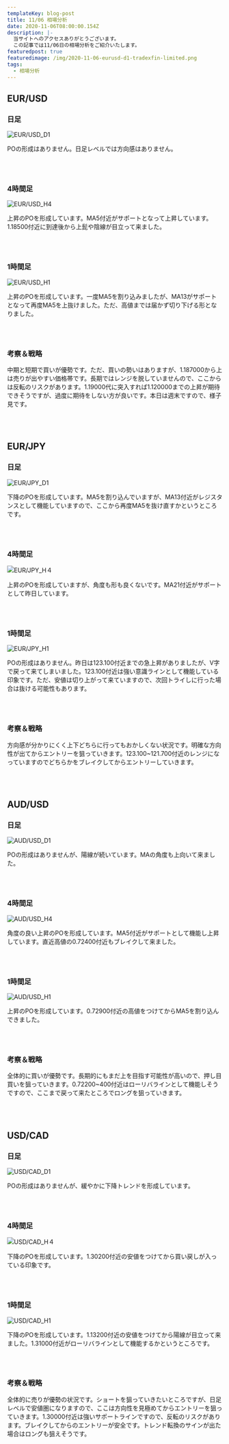 ```yaml
---
templateKey: blog-post
title: 11/06 相場分析
date: 2020-11-06T08:00:00.154Z
description: |-
  当サイトへのアクセスありがとうございます。
  この記事では11/06日の相場分析をご紹介いたします。
featuredpost: true
featuredimage: /img/2020-11-06-eurusd-d1-tradexfin-limited.png
tags:
  - 相場分析
---
```

## EUR/USD

### 日足

![EUR/USD_D1](/img/2020-11-06-eurusd-d1-tradexfin-limited.png)

POの形成はありません。日足レベルでは方向感はありません。

<br/>
<br/>

### 4時間足

![EUR/USD_H4](/img/2020-11-06-eurusd-h4-tradexfin-limited.png)

上昇のPOを形成しています。MA5付近がサポートとなって上昇しています。1.18500付近に到達後から上髭や陰線が目立って来ました。

<br/>
<br/>

### 1時間足

![EUR/USD_H1](/img/2020-11-06-eurusd-h1-tradexfin-limited.png)

上昇のPOを形成しています。一度MA5を割り込みましたが、MA13がサポートとなって再度MA5を上抜けました。ただ、高値までは届かず切り下げる形となりました。

<br/>
<br/>

### 考察＆戦略

中期と短期で買いが優勢です。ただ、買いの勢いはありますが、1.187000から上は売りが出やすい価格帯です。長期ではレンジを脱していませんので、ここからは反転のリスクがあります。1.19000代に突入すれば1.120000までの上昇が期待できそうですが、過度に期待をしない方が良いです。本日は週末ですので、様子見です。

<br/>
<br/>

## EUR/JPY

### 日足

![EUR/JPY_D1](/img/2020-11-06-eurjpy-d1-tradexfin-limited.png)

下降のPOを形成しています。MA5を割り込んでいますが、MA13付近がレジスタンスとして機能していますので、ここから再度MA5を抜け直すかというところです。

<br/>
<br/>

### 4時間足

![EUR/JPY_H４](/img/2020-11-06-eurjpy-h4-tradexfin-limited.png)

上昇のPOを形成していますが、角度も形も良くないです。MA21付近がサポートとして昨日しています。

<br/>
<br/>

### 1時間足

![EUR/JPY_H1](/img/2020-11-06-eurjpy-h1-tradexfin-limited.png)

POの形成はありません。昨日は123.100付近までの急上昇がありましたが、V字で戻って来てしまいました。123.100付近は強い意識ラインとして機能している印象です。ただ、安値は切り上がって来ていますので、次回トライしに行った場合は抜ける可能性もあります。

<br/>
<br/>

### 考察＆戦略

方向感が分かりにくく上下どちらに行ってもおかしくない状況です。明確な方向性が出てからエントリーを狙っていきます。123.100~121.700付近のレンジになっていますのでどちらかをブレイクしてからエントリーしていきます。

<br/>
<br/>

## AUD/USD

### 日足

![AUD/USD_D1](/img/2020-11-06-audusd-d1-tradexfin-limited.png)

POの形成はありませんが、陽線が続いています。MAの角度も上向いて来ました。

<br/>
<br/>

### 4時間足

![AUD/USD_H4](/img/2020-11-06-audusd-h4-tradexfin-limited.png)

角度の良い上昇のPOを形成しています。MA5付近がサポートとして機能し上昇しています。直近高値の0.72400付近もブレイクして来ました。

<br/>
<br/>

### 1時間足

![AUD/USD_H1](/img/2020-11-06-audusd-h1-tradexfin-limited.png)

上昇のPOを形成しています。0.72900付近の高値をつけてからMA5を割り込んできました。

<br/>
<br/>

### 考察＆戦略

全体的に買いが優勢です。長期的にもまだ上を目指す可能性が高いので、押し目買いを狙っていきます。0.72200~400付近はローリバラインとして機能しそうですので、ここまで戻って来たところでロングを狙っていきます。

<br/>
<br/>

## USD/CAD

### 日足

![USD/CAD_D1](/img/2020-11-06-usdcad-d1-tradexfin-limited.png)

POの形成はありませんが、緩やかに下降トレンドを形成しています。

<br/>
<br/>

### 4時間足

![USD/CAD_H４](/img/2020-11-06-usdcad-h4-tradexfin-limited.png)

下降のPOを形成しています。1.30200付近の安値をつけてから買い戻しが入っている印象です。

<br/>
<br/>

### 1時間足

![USD/CAD_H1](/img/2020-11-06-usdcad-h1-tradexfin-limited.png)

下降のPOを形成しています。1.13200付近の安値をつけてから陽線が目立って来ました。1.31000付近がローリバラインとして機能するかというところです。

<br/>
<br/>

### 考察＆戦略

全体的に売りが優勢の状況です。ショートを狙っていきたいところですが、日足レベルで安値圏になりますので、ここは方向性を見極めてからエントリーを狙っていきます。1.30000付近は強いサポートラインですので、反転のリスクがあります。ブレイクしてからのエントリーが安全です。トレンド転換のサインが出た場合はロングも狙えそうです。
